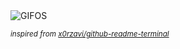 <div align="justify">
<picture>
    <source media="(prefers-color-scheme: dark)" srcset="https://i.ibb.co/GTjkLs6/output-gif.gif">
    <source media="(prefers-color-scheme: light)" srcset="https://i.ibb.co/GTjkLs6/output-gif.gif">
    <img alt="GIFOS" src="https://i.ibb.co/GTjkLs6/output-gif.gif">
</picture>

<sub><i>inspired from [x0rzavi/github-readme-terminal](https://github.com/x0rzavi/github-readme-terminal)</i></sub>

</div>

<!-- Image deletion URL: https://ibb.co/ZmCKPHj/31e474a35a2649ae4d71ff467910cbd6 -->